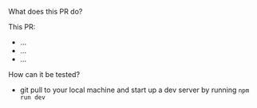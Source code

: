 What does this PR do?

This PR:

- ...
- ...
- ...

How can it be tested?

- git pull to your local machine and start up a dev server by running `npm run dev`

